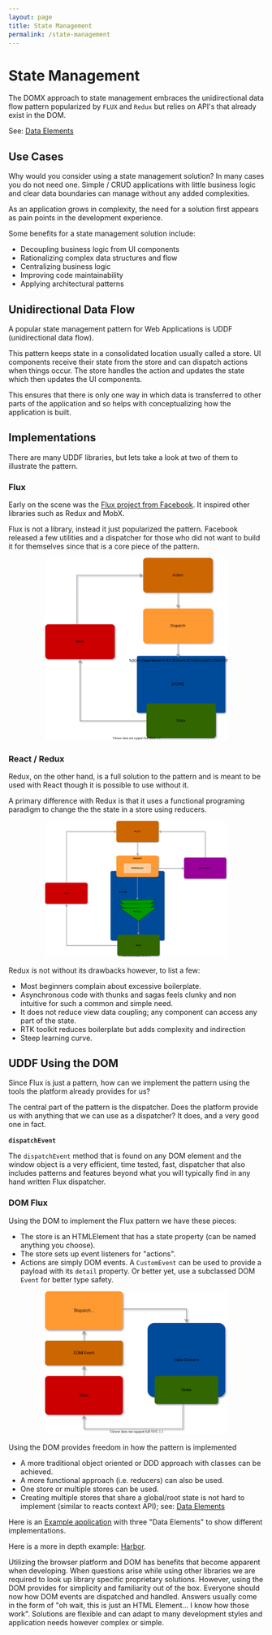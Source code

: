 ```yaml
---
layout: page
title: State Management
permalink: /state-management
---
```


# State Management
The DOMX approach to state management embraces the unidirectional data flow pattern popularized by `FLUX` and `Redux` but relies on API's that already exist in the DOM.

See: <a href="/data-elements">Data Elements</a>

## Use Cases
Why would you consider using a state management solution?
In many cases you do not need one.
Simple / CRUD applications with little business logic and clear data boundaries
can manage without any added complexities.

As an application grows in complexity, the need for a solution first appears
as pain points in the development experience.

Some benefits for a state management solution include:
- Decoupling business logic from UI components
- Rationalizing complex data structures and flow 
- Centralizing business logic
- Improving code maintainability
- Applying architectural patterns

## Unidirectional Data Flow
A popular state management pattern for Web Applications is UDDF (unidirectional data flow).

This pattern keeps state in a consolidated location usually called a store.
UI components receive their state from the store and can dispatch actions
when things occur. The store handles the action and updates the state which 
then updates the UI components.

This ensures that there is only one way in which data is transferred to
other parts of the application and so helps with conceptualizing how the
application is built.

## Implementations 
There are many UDDF libraries, but lets take a look at two of them to illustrate the pattern.

### Flux
Early on the scene was the [Flux project from Facebook](https://facebook.github.io/flux/).
It inspired other libraries such as Redux and MobX.

Flux is not a library, instead it just popularized the pattern. Facebook
released a few utilities and a dispatcher for those who did not want to build it
for themselves since that is a core piece of the pattern.

<div style="text-align:center;max-width:400px;margin:0 auto;">
    <img src="assets/uddf-patterns-flux.svg" style="width:360px">
</div>


### React / Redux
Redux, on the other hand, is a full solution to the pattern and is meant to be used
with React though it is possible to use without it.

A primary difference with Redux is that it uses a functional programing paradigm
to change the the state in a store using reducers.

<div style="text-align:center;max-width:400px;margin:0 auto;">
    <img src="assets/uddf-patterns-react-redux.svg" style="width:360px">
</div>

Redux is not without its drawbacks however, to list a few:
- Most beginners complain about excessive boilerplate.
- Asynchronous code with thunks and sagas feels clunky and non intuitive for
such a common and simple need.
- It does not reduce view data coupling; any component can access any part of the state.
- RTK toolkit reduces boilerplate but adds complexity and indirection
- Steep learning curve.



## UDDF Using the DOM 
Since Flux is just a pattern, how can we implement the pattern using the tools
the platform already provides for us?

The central part of the pattern is the dispatcher. Does the platform provide us
with anything that we can use as a dispatcher? It does, and a very good one in fact.

**`dispatchEvent`**

The `dispatchEvent` method that is found on any DOM element and the window object
is a very efficient, time tested, fast, dispatcher that also includes
patterns and features beyond what you will typically find in any hand written
Flux dispatcher.


### DOM Flux
Using the DOM to implement the Flux pattern we have these pieces:
- The store is an HTMLElement that has a state property (can be named anything you choose).
- The store sets up event listeners for "actions".
- Actions are simply DOM events. A `CustomEvent` can be used to provide a payload 
with its `detail` property. Or better yet, use a subclassed DOM `Event` for better
type safety.

<div style="text-align:center;max-width:400px;margin:0 auto;">
    <img src="assets/uddf-patterns-dom-flux.svg" style="width:360px">
</div>

Using the DOM provides freedom in how the pattern is implemented
- A more traditional object oriented or DDD approach with classes can be achieved.
- A more functional approach (i.e. reducers) can also be used.
- One store or multiple stores can be used.
- Creating multiple stores that share a global/root state is not hard to implement
(similar to reacts context API); see: [Data Elements](/data-elements)


Here is an [Example application](https://github.com/jhorback/wcn-todo-app) with
three "Data Elements" to show different implementations.

Here is a more in depth example: [Harbor](https://github.com/jhorback/harbor).

Utilizing the browser platform and DOM has benefits that become apparent
when developing. When questions arise while using other libraries we are
required to look up library specific proprietary solutions. However, using the
DOM provides for simplicity and familiarity out of the box.
Everyone should now how DOM events are dispatched and handled.
Answers usually come in the form of "oh wait, this is just an HTML Element... I
know how those work". Solutions are flexible and can adapt to many development styles
and application needs however complex or simple.

